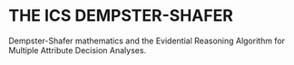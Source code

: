 # THE ICS DEMPSTER-SHAFER  

 Dempster-Shafer mathematics and the Evidential Reasoning Algorithm for Multiple Attribute Decision Analyses.